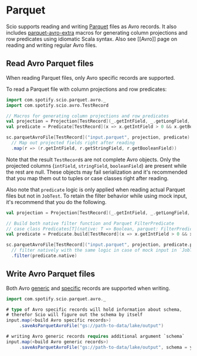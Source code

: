 # Parquet

Scio supports reading and writing [Parquet](https://parquet.apache.org/) files as Avro records. It also includes [parquet-avro-extra](https://github.com/nevillelyh/parquet-avro-extra) macros for generating column projections and row predicates using idiomatic Scala syntax. Also see [[Avro]] page on reading and writing regular Avro files.

## Read Avro Parquet files

When reading Parquet files, only Avro specific records are supported.

To read a Parquet file with column projections and row predicates:

```scala
import com.spotify.scio.parquet.avro._
import com.spotify.scio.avro.TestRecord

// Macros for generating column projections and row predicates
val projection = Projection[TestRecord](_.getIntField, _.getLongField, _.getBooleanField)
val predicate = Predicate[TestRecord](x => x.getIntField > 0 && x.getBooleanField)

sc.parquetAvroFile[TestRecord]("input.parquet", projection, predicate)
  // Map out projected fields right after reading
  .map(r => (r.getIntField, r.getStringField, r.getBooleanField))
```

Note that the result `TestRecord`s are not complete Avro objects. Only the projected columns (`intField`, `stringField`, `booleanField`) are present while the rest are null. These objects may fail serialization and it's recommended that you map them out to tuples or case classes right after reading.

Also note that `predicate` logic is only applied when reading actual Parquet files but not in `JobTest`. To retain the filter behavior while using mock input, it's recommend that you do the following.

```scala
val projection = Projection[TestRecord](_.getIntField, _.getLongField, _.getBooleanField)

// Build both native filter function and Parquet FilterPredicate
// case class Predicates[T](native: T => Boolean, parquet: FilterPredicate)
val predicate = Predicate.build[TestRecord](x => x.getIntField > 0 && x.getBooleanField)

sc.parquetAvroFile[TestRecord]("input.parquet", projection, predicate.parquet)
  // filter natively with the same logic in case of mock input in `JobTest`
  .filter(predicate.native)
```

## Write Avro Parquet files

Both Avro [generic](https://avro.apache.org/docs/1.8.1/api/java/org/apache/avro/generic/GenericData.Record.html) and [specific](https://avro.apache.org/docs/1.8.2/api/java/org/apache/avro/specific/package-summary.html) records are supported when writing.

```scala
import com.spotify.scio.parquet.avro._

# type of Avro specific records will hold information about schema,
# therefor Scio will figure out the schema by itself
input.map(<build Avro specific records>)
     .saveAsParquetAvroFile("gs://path-to-data/lake/output")

# writing Avro generic records requires additional argument `schema`
input.map(<build Avro generic records>)
     .saveAsParquetAvroFile("gs://path-to-data/lake/output", schema = yourAvroSchema)
```
